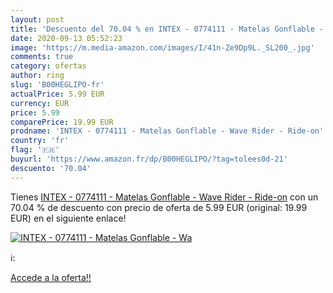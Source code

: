 ```yaml
---
layout: post
title: 'Descuento del 70.04 % en INTEX - 0774111 - Matelas Gonflable - Wa'
date: 2020-09-13 05:52:23
image: 'https://m.media-amazon.com/images/I/41n-Ze9Dp9L._SL200_.jpg'
comments: true
category: ofertas
author: ring
slug: 'B00HEGLIPO-fr'
actualPrice: 5.99 EUR
currency: EUR
price: 5.99
comparePrice: 19.99 EUR
prodname: 'INTEX - 0774111 - Matelas Gonflable - Wave Rider - Ride-on'
country: 'fr'
flag: '🇫🇷'
buyurl: 'https://www.amazon.fr/dp/B00HEGLIPO/?tag=tolees0d-21'
descuento: '70.04'
---
```


Tienes [INTEX - 0774111 - Matelas Gonflable - Wave Rider - Ride-on](https://www.amazon.fr/dp/B00HEGLIPO/?tag=tolees0d-21) con un 70.04 % de descuento con precio de oferta de 5.99 EUR (original: 19.99 EUR) en el siguiente enlace!

[![INTEX - 0774111 - Matelas Gonflable - Wa](https://m.media-amazon.com/images/I/41n-Ze9Dp9L._SL200_.jpg)](https://www.amazon.fr/dp/B00HEGLIPO/?tag=tolees0d-21)

ℹ️:


[Accede a la oferta!!](https://www.amazon.fr/dp/B00HEGLIPO/?tag=tolees0d-21)
